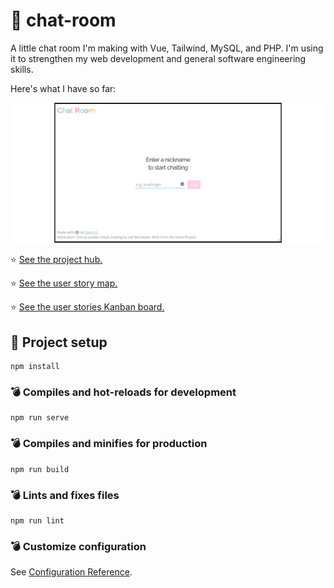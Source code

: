 # 🦝 chat-room

A little chat room I'm making with Vue, Tailwind, MySQL, and PHP. I'm using it to strengthen my web development and general software engineering skills.

Here's what I have so far:

![Project showcase gif](wiki/chatroom-show.gif)

⭐ [See the project hub.](https://github.com/darcydriscoll/chat-room/wiki)

⭐ [See the user story map.](https://miro.com/app/board/o9J_l-DFRFo=/)

⭐ [See the user stories Kanban board.](https://github.com/darcydriscoll/chat-room/projects/1)

## 🦄 Project setup
```
npm install
```

### 💣 Compiles and hot-reloads for development
```
npm run serve
```

### 💣 Compiles and minifies for production
```
npm run build
```

### 💣 Lints and fixes files
```
npm run lint
```

### 💣 Customize configuration
See [Configuration Reference](https://cli.vuejs.org/config/).
